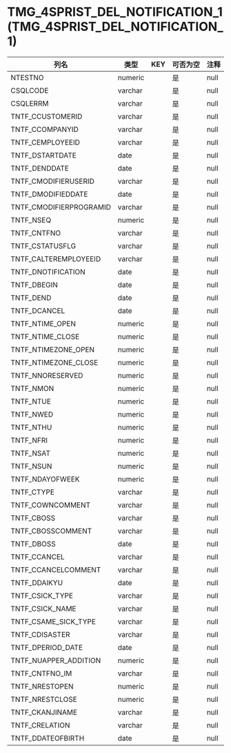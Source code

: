 # TMG_4SPRIST_DEL_NOTIFICATION_1(TMG_4SPRIST_DEL_NOTIFICATION_1)
| 列名   | 类型   | KEY  | 可否为空 | 注释   |
| ---- | ---- | ---- | ---- | ---- |
|NTESTNO|numeric||是|null|
|CSQLCODE|varchar||是|null|
|CSQLERRM|varchar||是|null|
|TNTF_CCUSTOMERID|varchar||是|null|
|TNTF_CCOMPANYID|varchar||是|null|
|TNTF_CEMPLOYEEID|varchar||是|null|
|TNTF_DSTARTDATE|date||是|null|
|TNTF_DENDDATE|date||是|null|
|TNTF_CMODIFIERUSERID|varchar||是|null|
|TNTF_DMODIFIEDDATE|date||是|null|
|TNTF_CMODIFIERPROGRAMID|varchar||是|null|
|TNTF_NSEQ|numeric||是|null|
|TNTF_CNTFNO|varchar||是|null|
|TNTF_CSTATUSFLG|varchar||是|null|
|TNTF_CALTEREMPLOYEEID|varchar||是|null|
|TNTF_DNOTIFICATION|date||是|null|
|TNTF_DBEGIN|date||是|null|
|TNTF_DEND|date||是|null|
|TNTF_DCANCEL|date||是|null|
|TNTF_NTIME_OPEN|numeric||是|null|
|TNTF_NTIME_CLOSE|numeric||是|null|
|TNTF_NTIMEZONE_OPEN|numeric||是|null|
|TNTF_NTIMEZONE_CLOSE|numeric||是|null|
|TNTF_NNORESERVED|numeric||是|null|
|TNTF_NMON|numeric||是|null|
|TNTF_NTUE|numeric||是|null|
|TNTF_NWED|numeric||是|null|
|TNTF_NTHU|numeric||是|null|
|TNTF_NFRI|numeric||是|null|
|TNTF_NSAT|numeric||是|null|
|TNTF_NSUN|numeric||是|null|
|TNTF_NDAYOFWEEK|numeric||是|null|
|TNTF_CTYPE|varchar||是|null|
|TNTF_COWNCOMMENT|varchar||是|null|
|TNTF_CBOSS|varchar||是|null|
|TNTF_CBOSSCOMMENT|varchar||是|null|
|TNTF_DBOSS|date||是|null|
|TNTF_CCANCEL|varchar||是|null|
|TNTF_CCANCELCOMMENT|varchar||是|null|
|TNTF_DDAIKYU|date||是|null|
|TNTF_CSICK_TYPE|varchar||是|null|
|TNTF_CSICK_NAME|varchar||是|null|
|TNTF_CSAME_SICK_TYPE|varchar||是|null|
|TNTF_CDISASTER|varchar||是|null|
|TNTF_DPERIOD_DATE|date||是|null|
|TNTF_NUAPPER_ADDITION|numeric||是|null|
|TNTF_CNTFNO_IM|varchar||是|null|
|TNTF_NRESTOPEN|numeric||是|null|
|TNTF_NRESTCLOSE|numeric||是|null|
|TNTF_CKANJINAME|varchar||是|null|
|TNTF_CRELATION|varchar||是|null|
|TNTF_DDATEOFBIRTH|date||是|null|
